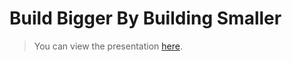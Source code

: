 # Build Bigger By Building Smaller

> You can view the presentation [here](https://build-bigger.robertbalicki.com/presentation).


